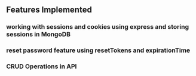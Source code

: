 ## Features Implemented
### working with sessions and cookies using express and storing sessions in MongoDB
### reset password feature using resetTokens and expirationTime
### CRUD Operations in API

